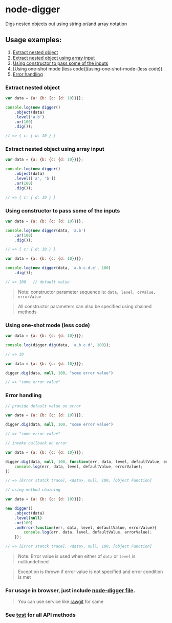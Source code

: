 # node-digger
Digs nested objects out using string or/and array notation

## Usage examples:

1. [Extract nested object](extract-nested-object)
2. [Extract nested object using array input](extract-nested-object-using-array-input)
3. [Using constructor to pass some of the inputs](using-constructor-to-pass-some-of-the-inputs)
4. [Using one-shot mode (less code)](using-one-shot-mode-(less code))
5. [Error handling](error-handling)

### Extract nested object
``` javascript
var data = {a: {b: {c: {d: 10}}}};

console.log(new digger()
    .object(data)
    .level('a.b')
    .or(100)
    .dig());

// => { c: { d: 10 } }
```

### Extract nested object using array input
``` javascript
var data = {a: {b: {c: {d: 10}}}};

console.log(new digger()
    .object(data)
    .level(['a', 'b'])
    .or(100)
    .dig());

// => { c: { d: 10 } }
```

### Using constructor to pass some of the inputs
``` javascript
var data = {a: {b: {c: {d: 10}}}};

console.log(new digger(data, 'a.b')
    .or(100)
    .dig());

// => { c: { d: 10 } }
```

``` javascript
var data = {a: {b: {c: {d: 10}}}};

console.log(new digger(data, 'a.b.c.d.e', 100)
    .dig());

// => 100   // default value
```
> Note: constructor parameter sequence is: `data, level, orValue, errorValue`

> All constructor parameters can also be specified using chained methods

### Using one-shot mode (less code)
``` javascript
var data = {a: {b: {c: {d: 10}}}};

console.log(digger.dig(data, 'a.b.c.d', 100));

// => 10
```

``` javascript
var data = {a: {b: {c: {d: 10}}}};

digger.dig(data, null, 100, "some error value")

// => "some error value"
```

### Error handling
``` javascript
// provide default value on error

var data = {a: {b: {c: {d: 10}}}};

digger.dig(data, null, 100, "some error value")

// => "some error value"
```

``` javascript
// invoke callback on error

var data = {a: {b: {c: {d: 10}}}};

digger.dig(data, null, 100, function(err, data, level, defaultValue, errorValue){
    console.log(err, data, level, defaultValue, errorValue);
})

// => [Error statck trace], <data>, null, 100, [object Function]
```

``` javascript
// using method chaining

var data = {a: {b: {c: {d: 10}}}};

new digger()
    .object(data)
    .level(null)
    .or(100)
    .onError(function(err, data, level, defaultValue, errorValue){
        console.log(err, data, level, defaultValue, errorValue);
    });

// => [Error statck trace], <data>, null, 100, [object Function]
```
> Note: Error value is used when either of `data` or `level` is null/undefined

> Exception is thrown if error value is not specified and error condition is met

### For usage in browser, just include [node-digger file](lib/node-digger.js).
> You can use service like [rawgit](https://rawgit.com/) for same

### See [test](test/test.js) for all API methods
